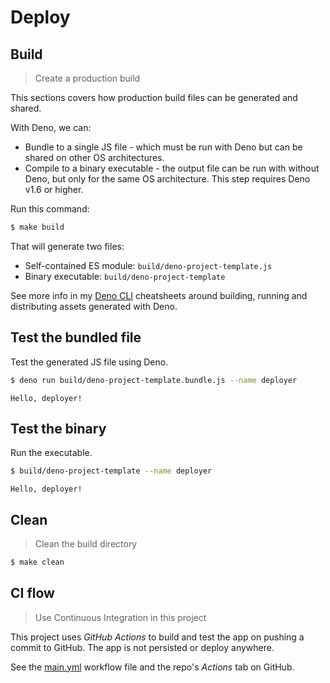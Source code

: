 # Deploy


## Build
> Create a production build

This sections covers how production build files can be generated and shared.

With Deno, we can:

- Bundle to a single JS file - which must be run with Deno but can be shared on
  other OS architectures.
- Compile to a binary executable - the output file can be run with without Deno,
  but only for the same OS architecture. This step requires Deno v1.6 or higher.

Run this command:

```sh
$ make build
```

That will generate two files:

- Self-contained ES module: `build/deno-project-template.js`
- Binary executable: `build/deno-project-template`

See more info in my
[Deno CLI](https://michaelcurrin.github.io/dev-cheatsheets/cheatsheets/javascript/deno/cli/)
cheatsheets around building, running and distributing assets generated with
Deno.


## Test the bundled file

Test the generated JS file using Deno.

```sh
$ deno run build/deno-project-template.bundle.js --name deployer
```

```
Hello, deployer!
```


## Test the binary

Run the executable.

```sh
$ build/deno-project-template --name deployer
```

```
Hello, deployer!
```


## Clean

> Clean the build directory

```sh
$ make clean
```


## CI flow
> Use Continuous Integration in this project

This project uses _GitHub Actions_ to build and test the app on pushing a commit
to GitHub. The app is not persisted or deploy anywhere.

See the [main.yml](/.github/workflows/main.yml) workflow file and the repo's
_Actions_ tab on GitHub.
